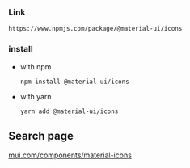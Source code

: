 
### Link
`https://www.npmjs.com/package/@material-ui/icons`

### install 
* with npm

    `npm install @material-ui/icons`

* with yarn

   `yarn add @material-ui/icons`


## Search page 
    
[mui.com/components/material-icons](https://mui.com/components/material-icons/)